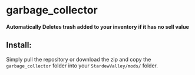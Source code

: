 # garbage_collector
#### Automatically Deletes trash added to your inventory if it has no sell value

## Install:
Simply pull the repository or download the zip and copy the `garbage_collector` folder into your `StardewValley/mods/` folder.
